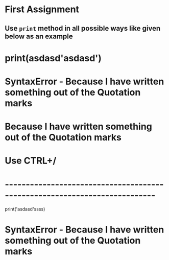 # First Assignment

## Use ```print``` method in all possible ways like given below as an example


# print(asdasd'asdasd')

# SyntaxError - Because I have written something out of the Quotation marks

# Because I have written something out of the Quotation marks 

# Use CTRL+/  

# --------------------------------------------------------------------------
print('asdasd'ssss)
# SyntaxError - Because I have written something out of the Quotation marks
